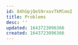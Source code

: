 ```yaml
---
id: 84hUpjQeS9rxovTkMlmoI
title: Problems
desc: ''
updated: 1643723096366
created: 1643723096366
---
```


